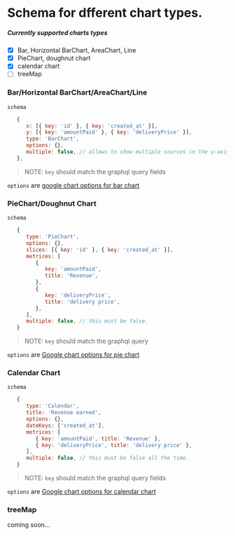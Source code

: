 # Schema for dfferent chart types.

##### Currently supported charts types

-  [x] Bar, Horizontal BarChart, AreaChart, Line
-  [x] PieChart, doughnut chart
-  [x] calendar chart
-  [ ] treeMap

### Bar/Horizontal BarChart/AreaChart/Line

`schema`

```js
   {
      x: [{ key: 'id' }, { key: 'created_at' }],
      y: [{ key: 'amountPaid' }, { key: 'deliveryPrice' }], 
      type: 'BarChart',
      options: {}, 
      multiple: false, // allows to show multiple sources in the y-axis
   },
```

> NOTE: `key` should match the graphql query fields

`options` are [google chart options for bar chart](https://developers.google.com/chart/interactive/docs/gallery/barchart#configuration-options)

### PieChart/Doughnut Chart

`schema`

```js
   {
      type: 'PieChart',
      options: {},
      slices: [{ key: 'id' }, { key: 'created_at' }],
      metrices: [
         {
            key: 'amountPaid',
            title: 'Revenue',
         },
         {
            key: 'deliveryPrice',
            title: 'delivery price',
         },
      ],
      multiple: false, // this must be false.
   }
```

> NOTE: `key` should match the graphql query

`options` are [Google chart options for pie chart](https://developers.google.com/chart/interactive/docs/gallery/piechart#configuration-options)

### Calendar Chart

`schema`

```js
   {
      type: 'Calendar',
      title: 'Revenue earned',
      options: {},
      dateKeys: ['created_at'],
      metrices: [
         { key: 'amountPaid', title: 'Revenue' },
         { key: 'deliveryPrice', title: 'delivery price' },
      ],
      multiple: false, // this must be false all the time.
   }
```

> NOTE: `key` should match the graphql query fields

`options` are [Google chart options for calendar chart](https://developers.google.com/chart/interactive/docs/gallery/calendar#configuration-options)

### treeMap

coming soon...

